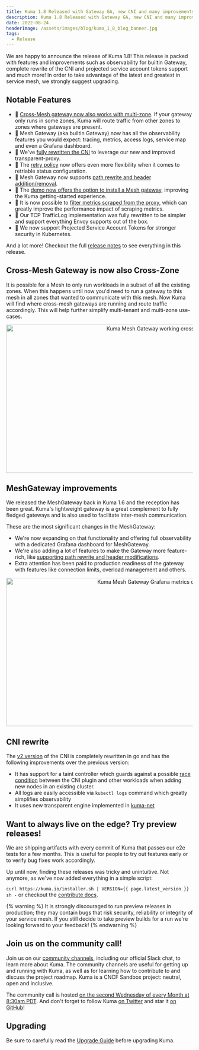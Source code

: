 ```yaml
---
title: Kuma 1.8 Released with Gateway GA, new CNI and many improvements!
description: Kuma 1.8 Released with Gateway GA, new CNI and many improvements!
date: 2022-08-24
headerImage: /assets/images/blog/kuma_1_8_blog_banner.jpg
tags:
  - Release
---
```


We are happy to announce the release of Kuma 1.8!
This release is packed with features and improvements such as observability for builtin Gateway, complete rewrite of the CNI and projected service account tokens support and much more!
In order to take advantage of the latest and greatest in service mesh, we strongly suggest upgrading.

## Notable Features

* 🚀 [Cross-Mesh gateway now also works with multi-zone](#cross-mesh-gateway-is-now-also-cross-zone). If your gateway only runs in some zones, Kuma will route traffic from other zones to zones where gateways are present.
* 🚀 Mesh Gateway (aka builtin Gateway) now has all the observability features you would expect: tracing, metrics, access logs, service map and even a Grafana dashboard.
* 🚀 We've [fully rewritten the CNI](#cni-rewrite) to leverage our new and improved transparent-proxy.
* 🚀 The [retry policy](https://kuma.io/docs/1.8.x/policies/retry) now offers even more flexibility when it comes to retriable status configuration.
* 🚀 Mesh Gateway now supports [path rewrite and header addition/removal](https://kuma.io/docs/1.8.x/policies/mesh-gateway-route/#filters).
* 🚀 The [demo now offers the option to install a Mesh gateway](https://kuma.io/docs/1.8.x/quickstart/kubernetes/#builtin-gateways), improving the Kuma getting-started experience.
* 🚀 It is now possible to [filter metrics scraped from the proxy](https://kuma.io/docs/1.8.x/policies/traffic-metrics/#filter-envoy-metrics), which can greatly improve the performance impact of scraping metrics.
* 🚀 Our TCP TrafficLog implementation was fully rewritten to be simpler and support everything Envoy supports out of the box.
* 🚀 We now support Projected Service Account Tokens for stronger security in Kubernetes.

And a lot more! Checkout the full [release notes](https://github.com/kumahq/kuma/releases/tag/1.8.0) to see everything in this release.

## Cross-Mesh Gateway is now also Cross-Zone

It is possible for a Mesh to only run workloads in a subset of all the existing zones.
When this happens until now you'd need to run a gateway to this mesh in all zones that wanted to communicate with this mesh.
Now Kuma will find where cross-mesh gateways are running and route traffic accordingly.
This will help further simplify multi-tenant and multi-zone use-cases.

<center>
<img src="/assets/images/diagrams/gslides/kuma_cross_zone_gateway.svg" alt="Kuma Mesh Gateway working cross Zone" width=800px height=400px />
</center>

## MeshGateway improvements

We released the MeshGateway back in Kuma 1.6 and the reception has been great. Kuma's lightweight gateway is a great complement to fully fledged gateways and is also used to facilitate inter-mesh communication.

These are the most significant changes in the MeshGateway:
* We're now expanding on that functionality and offering full observability with a dedicated Grafana dashboard for MeshGateway.
* We're also adding a lot of features to make the Gateway more feature-rich, like [supporting path rewrite and header modifications](https://kuma.io/docs/1.8.x/policies/mesh-gateway-route/#filters).
* Extra attention has been paid to production readiness of the gateway with features like connection limits, overload management and others.

<center>
<img src="/assets/images/docs/grafana_dashboard_gateway.png" alt="Kuma Mesh Gateway Grafana metrics dashboard" width=800px height=400px />
</center>

## CNI rewrite

The [v2 version](https://kuma.io/docs/1.8.x/networking/cni/#kuma-cni-v2) of the CNI is completely rewritten in go and has the following improvements over the previous version:

* It has support for a taint controller which guards against a possible [race condition](https://github.com/kumahq/kuma/issues/4560) between the CNI plugin and other workloads when adding new nodes in an existing cluster.
* All logs are easily accessible via `kubectl logs` command which greatly simplifies observability
* It uses new transparent engine implemented in [kuma-net](https://github.com/kumahq/kuma-net)
## Want to always live on the edge? Try preview releases!

We are shipping artifacts with every commit of Kuma that passes our e2e tests for a few months.
This is useful for people to try out features early or to verify bug fixes work accordingly.

Up until now, finding these releases was tricky and unintuitive. Not anymore, as we've now added everything in a simple script:

`curl https://kuma.io/installer.sh | VERSION={{ page.latest_version }} sh -` or checkout the [contribute docs](https://kuma.io/docs/dev/community/contribute-to-kuma/).

{% warning %}
It is strongly discouraged to run preview releases in production; they may contain bugs that risk security, reliability or integrity of your service mesh.
If you still decide to take preview builds for a run we're looking forward to your feedback!
{% endwarning %}
## Join us on the community call!

Join us on our [community channels](https://kuma.io/community/), including our official Slack chat, to learn more about Kuma.
The community channels are useful for getting up and running with Kuma, as well as for learning how to contribute to and discuss the project roadmap.
Kuma is a CNCF Sandbox project: neutral, open and inclusive.

The community call is hosted [on the second Wednesday of every Month at 8:30am PDT](https://kuma.io/community/).
And don't forget to follow Kuma [on Twitter](https://twitter.com/kumamesh) and star it [on GitHub](https://github.com/kumahq/kuma)!

## Upgrading

Be sure to carefully read the [Upgrade Guide](https://github.com/kumahq/kuma/blob/master/UPGRADE.md) before upgrading Kuma.
